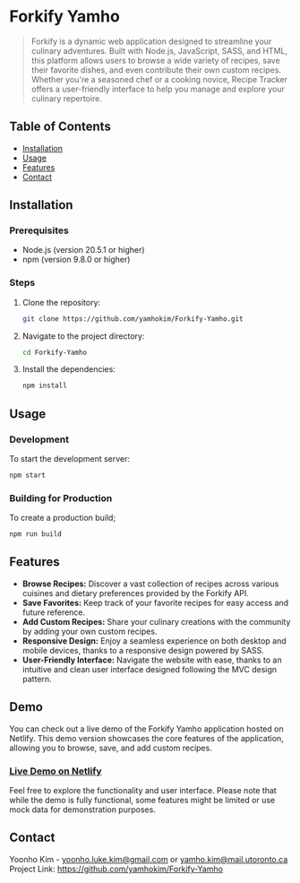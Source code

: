 # Forkify Yamho

> Forkify is a dynamic web application designed to streamline your culinary adventures. Built with Node.js, JavaScript, SASS, and HTML, this platform allows users to browse a wide variety of recipes, save their favorite dishes, and even contribute their own custom recipes. Whether you're a seasoned chef or a cooking novice, Recipe Tracker offers a user-friendly interface to help you manage and explore your culinary repertoire.

## Table of Contents

- [Installation](#installation)
- [Usage](#usage)
- [Features](#features)
- [Contact](#contact)

## Installation

### Prerequisites

- Node.js (version 20.5.1 or higher)
- npm (version 9.8.0 or higher)

### Steps

1. Clone the repository:

   ```bash
   git clone https://github.com/yamhokim/Forkify-Yamho.git
   ```

2. Navigate to the project directory:

   ```bash
   cd Forkify-Yamho
   ```

3. Install the dependencies:

   ```bash
   npm install
   ```

## Usage

### Development

To start the development server:

```bash
npm start
```

### Building for Production

To create a production build;

```bash
npm run build
```

## Features

- **Browse Recipes:** Discover a vast collection of recipes across various cuisines and dietary preferences provided by the Forkify API.
- **Save Favorites:** Keep track of your favorite recipes for easy access and future reference.
- **Add Custom Recipes:** Share your culinary creations with the community by adding your own custom recipes.
- **Responsive Design:** Enjoy a seamless experience on both desktop and mobile devices, thanks to a responsive design powered by SASS.
- **User-Friendly Interface:** Navigate the website with ease, thanks to an intuitive and clean user interface designed following the MVC design pattern.

## Demo

You can check out a live demo of the Forkify Yamho application hosted on Netlify. This demo version showcases the core features of the application, allowing you to browse, save, and add custom recipes.

### [Live Demo on Netlify](https://forkify-yamho.netlify.app/)

Feel free to explore the functionality and user interface. Please note that while the demo is fully functional, some features might be limited or use mock data for demonstration purposes.

## Contact

Yoonho Kim - yoonho.luke.kim@gmail.com or yamho.kim@mail.utoronto.ca
Project Link: https://github.com/yamhokim/Forkify-Yamho

